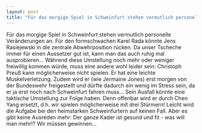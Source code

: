 ```yaml
---
layout: post
title: "Für das morgige Spiel in Schweinfurt stehen vermutlich personelle Veränderungen an."
---
```


Für das morgige Spiel in Schweinfurt stehen vermutlich personelle Veränderungen an. Für den formschwachen Karel Rada könnte Jens Rasiejewski in die zentrale Abwehrposition rücken. Da unser Tscheche immer für einen Aussetzer gut ist, kann man das auch ruhig mal ausprobieren... Während diese Umstellung noch mehr oder weniger freiwillig kommen würde, muss eine andere wohl leider sein: Christoph Preuß kann möglicherweise nicht spielen. Er hat eine leichte Muskelverletzung. Zudem wird er (wie Jermaine Jones) erst morgen von der Bundeswehr freigestellt und dürfte dadurch ein wenig im Stress sein, da er ja erst noch nach Schweinfurt fahren muss... Sein Ausfall könnte eine taktische Umstellung zur Folge haben. Denn offenbar wird er durch Chen Yang ersetzt, d.h. wir spielen möglicherweise mit drei Stürmern! Leicht wird die Aufgabe bei den heimstarken Schweinfurtern auf keinen Fall. Aber es gibt keine Ausreden mehr: Der ganze Kader ist gesund und fit - was will man mehr!? Wir müssen gewinnen...
